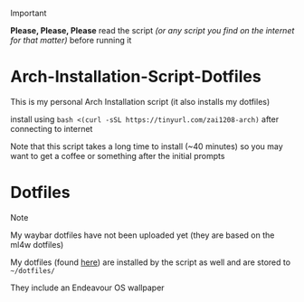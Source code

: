 > [!IMPORTANT]
> **Please, Please, Please** read the script _(or any script you find on the internet for that matter)_ before running it
# Arch-Installation-Script-Dotfiles
This is my personal Arch Installation script (it also installs my dotfiles)

install using `bash <(curl -sSL https://tinyurl.com/zai1208-arch)` after connecting to internet

Note that this script takes a long time to install (~40 minutes) so you may want to get a coffee or something after the initial prompts

# Dotfiles
> [!NOTE]
> My waybar dotfiles have not been uploaded yet (they are based on the ml4w dotfiles)

My dotfiles (found [here](https://github.com/zai1208/dotfiles)) are installed by the script as well and are stored to `~/dotfiles/`

They include an Endeavour OS wallpaper
